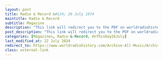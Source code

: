```yaml
---
layout: post
title: Radio & Record &#124; 26 July 1974
maintitle: Radio & Record
subtitle: Magazine
description: "This link will redirect you to the PDF on worldradiohistory.com Once your viewing page 15 of the PDF look for the section entitled &quot;Rich Across Board, Lena Can't Miss&quot;"
post_description: "This link will redirect you to the PDF on worldradiohistory.com Once your viewing page 15 of the PDF look for the section entitled &quot;Rich Across Board, Lena Can't Miss&quot;"
categories: [Magazines, Radio-&-Record, OnThisDay26July]
last_modified_at: 22 July 2024
redirect_to: https://www.worldradiohistory.com/Archive-All-Music/Archive-RandR/1970s/1974/RR-1974-07-26.pdf#page=15
class: external-link
---
```


